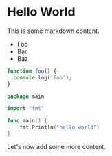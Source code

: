 # Hello World

This is some markdown content.

- Foo
- Bar
- Baz

```ts
function foo() {
  console.log('Foo');
}
```

```go
package main

import "fmt"

func main() {
    fmt.Println("hello world")
}
```

Let's now add some more content.
